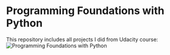 # Programming Foundations with Python
This repository includes all projects I did from Udacity course: ![Programming Foundations with Python](https://classroom.udacity.com/nanodegrees/nd004/)
